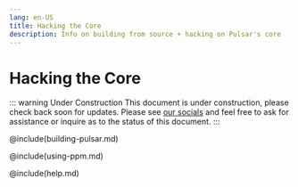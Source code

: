 ```yaml
---
lang: en-US
title: Hacking the Core
description: Info on building from source + hacking on Pulsar's core
---
```


# Hacking the Core

::: warning Under Construction
This document is under construction, please check back soon for updates. Please
see [our socials](link/to/socials/list) and feel free to ask for assistance or
inquire as to the status of this document.
:::

@include(building-pulsar.md)

@include(using-ppm.md)

@include(help.md)
